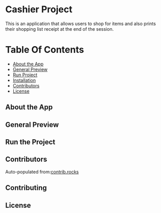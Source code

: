 # Cashier Project

This is an application that allows users to shop for items and also prints their shopping list receipt at the end of the session.

# Table Of Contents
* [About the App](#about-the-app)
* [General Preview](#general-preview)
* [Run Project](#run-project)
* [Installation](#installation)
* [Contributors](#contributors)
* [License](#license)

## About the App

## General Preview

## Run the Project

## Contributors
Auto-populated from:[contrib.rocks](https://contrib.rocks)

## Contributing

## License